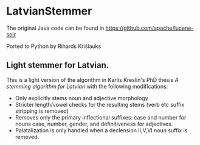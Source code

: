 LatvianStemmer
==============

The original Java code can be found in https://github.com/apache/lucene-solr

Ported to Python by Rihards Krišlauks

Light stemmer for Latvian.
--------------------------

This is a light version of the algorithm in Karlis Kreslin's PhD thesis *A stemming algorithm for Latvian* with the following modifications:

* Only explicitly stems noun and adjective morphology
* Stricter length/vowel checks for the resulting stems (verb etc suffix stripping is removed)
* Removes only the primary inflectional suffixes: case and number for nouns case, number, gender, and definitiveness for adjectives.
* Palatalization is only handled when a declension II,V,VI noun suffix is removed.

